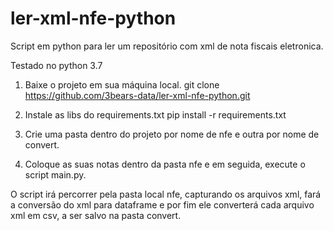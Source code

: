 # ler-xml-nfe-python
Script em python para ler um repositório com xml de nota fiscais eletronica.

Testado no python 3.7

1) Baixe o projeto em sua máquina local.
  git clone https://github.com/3bears-data/ler-xml-nfe-python.git

2) Instale as libs do requirements.txt
  pip install -r requirements.txt

3) Crie uma pasta dentro do projeto por nome de nfe e outra por nome de convert.

4) Coloque as suas notas dentro da pasta nfe e em seguida, execute o script main.py.

O script irá percorrer pela pasta local nfe, capturando os arquivos xml, fará a conversão do xml para dataframe e por fim ele converterá cada arquivo xml em csv, a ser salvo na pasta convert.
